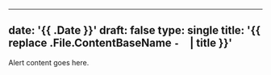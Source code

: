 
---
date: '{{ .Date }}'
draft: false
type: single
title: '{{ replace .File.ContentBaseName `-` ` ` | title }}'
---


Alert content goes here.
